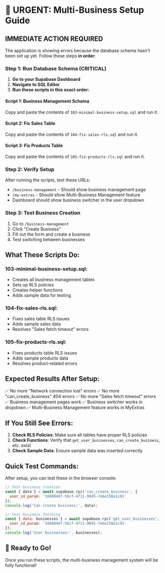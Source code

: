 # 🚨 URGENT: Multi-Business Setup Guide

## **IMMEDIATE ACTION REQUIRED**

The application is showing errors because the database schema hasn't been set up yet. Follow these steps **in order**:

### **Step 1: Run Database Schema (CRITICAL)**

1. **Go to your Supabase Dashboard**
2. **Navigate to SQL Editor**
3. **Run these scripts in this exact order:**

#### **Script 1: Business Management Schema**
Copy and paste the contents of `103-minimal-business-setup.sql` and run it.

#### **Script 2: Fix Sales Table**
Copy and paste the contents of `104-fix-sales-rls.sql` and run it.

#### **Script 3: Fix Products Table**
Copy and paste the contents of `105-fix-products-rls.sql` and run it.

### **Step 2: Verify Setup**

After running the scripts, test these URLs:
- `/business-management` - Should show business management page
- `/my-extras` - Should show Multi-Business Management feature
- Dashboard should show business switcher in the user dropdown

### **Step 3: Test Business Creation**

1. Go to `/business-management`
2. Click "Create Business"
3. Fill out the form and create a business
4. Test switching between businesses

## **What These Scripts Do:**

### **103-minimal-business-setup.sql:**
- Creates all business management tables
- Sets up RLS policies
- Creates helper functions
- Adds sample data for testing

### **104-fix-sales-rls.sql:**
- Fixes sales table RLS issues
- Adds sample sales data
- Resolves "Sales fetch timeout" errors

### **105-fix-products-rls.sql:**
- Fixes products table RLS issues
- Adds sample products data
- Resolves product-related errors

## **Expected Results After Setup:**

✅ No more "Network connection lost" errors
✅ No more "can_create_business" 404 errors
✅ No more "Sales fetch timeout" errors
✅ Business management pages work
✅ Business switcher works in dropdown
✅ Multi-Business Management feature works in MyExtras

## **If You Still See Errors:**

1. **Check RLS Policies**: Make sure all tables have proper RLS policies
2. **Check Functions**: Verify that `get_user_businesses`, `can_create_business`, etc. exist
3. **Check Sample Data**: Ensure sample data was inserted correctly

## **Quick Test Commands:**

After setup, you can test these in the browser console:

```javascript
// Test business creation
const { data } = await supabase.rpc('can_create_business', {
  user_id_param: '3488046f-56cf-4711-9045-7e6e158a1c91'
});
console.log('Can create business:', data);

// Test business fetching
const { data: businesses } = await supabase.rpc('get_user_businesses', {
  user_id_param: '3488046f-56cf-4711-9045-7e6e158a1c91'
});
console.log('User businesses:', businesses);
```

## **🚀 Ready to Go!**

Once you run these scripts, the multi-business management system will be fully functional!




